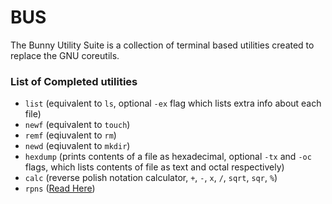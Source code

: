 # BUS
The Bunny Utility Suite is a collection of terminal based utilities created to replace the GNU coreutils.
### List of Completed utilities
- `list` (equivalent to `ls`, optional `-ex` flag which lists extra info about each file)
- `newf` (equivalent to `touch`)
- `remf` (eqiuvalent to `rm`)
- `newd` (eqiuvalent to `mkdir`)
- `hexdump` (prints contents of a file as hexadecimal, optional `-tx` and `-oc` flags, which lists contents of file as text and octal respectively)
- `calc` (reverse polish notation calculator, `+`, `-`, `x`, `/`, `sqrt`, `sqr`, `%`)
- `rpns` ([Read Here](RPNS.md))
